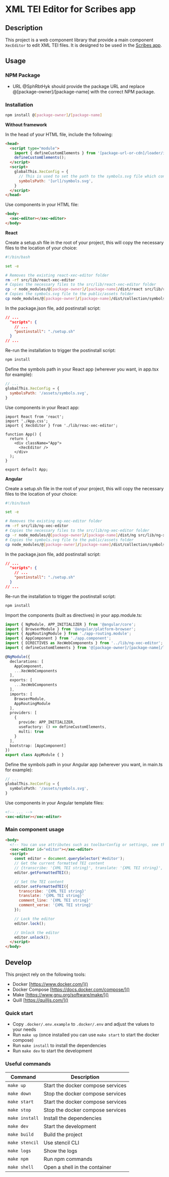 # XML TEI Editor for Scribes app

## Description

This project is a web component library that provide a main component `XecEditor` to edit XML TEI files. It is designed to be used in the [Scribes app](https://github.com/scribes-app).

## Usage

### NPM Package

- URL @SphRbtHyk should provide the package URL and replace @[package-owner]/[package-name] with the correct NPM package.

### Installation

```bash
npm install @[package-owner]/[package-name]
```

**Without framework**

In the head of your HTML file, include the following:

```html
<head>
  <script type="module">
    import { defineCustomElements } from '[package-url-or-cdn]/loader/index.es2017.mjs';
    defineCustomElements();
  </script>
  <script>
    globalThis.XecConfig = {
      // This is used to set the path to the symbols.svg file which contains the icons used in the editor.
      symbolsPath: '[url]/symbols.svg',
    }
  </script>
</head>
```

Use components in your HTML file:

```html
<body>
  <xec-editor></xec-editor>
</body>
```

**React**

Create a setup.sh file in the root of your project, this will copy the necessary files to the location of your choice:

```bash
#!/bin/bash

set -e

# Removes the existing react-xec-editor folder
rm -rf src/lib/react-xec-editor
# Copies the necessary files to the src/lib/react-xec-editor folder
cp -r node_modules/@[package-owner]/[package-name]/dist/react src/lib/react-xec-editor
# Copies the symbols.svg file to the public/assets folder
cp node_modules/@[package-owner]/[package-name]/dist/collection/symbols.svg public/assets/symbols.svg
```

In the package.json file, add postinstall script:

```json
// ...
  "scripts": {
    // ...
    "postinstall": "./setup.sh"
  }
// ...
```

Re-run the installation to trigger the postinstall script:

```bash
npm install
```

Define the symbols path in your React app (wherever you want, in app.tsx for example):

```js
// ...
globalThis.XecConfig = {
  symbolsPath: '/assets/symbols.svg',
}
```

Use components in your React app:

```tsx
import React from 'react';
import './App.css';
import { XecEditor } from './lib/reac-xec-editor';

function App() {
  return (
    <div className="App">
      <XecEditor />
    </div>
  );
}

export default App;
```

**Angular**

Create a setup.sh file in the root of your project, this will copy the necessary files to the location of your choice:

```bash
#!/bin/bash

set -e

# Removes the existing ng-xec-editor folder
rm -rf src/lib/ng-xec-editor
# Copies the necessary files to the src/lib/ng-xec-editor folder
cp -r node_modules/@[package-owner]/[package-name]/dist/ng src/lib/ng-xec-editor
# Copies the symbols.svg file to the public/assets folder
cp node_modules/@[package-owner]/[package-name]/dist/collection/symbols.svg public/assets/symbols.svg
```

In the package.json file, add postinstall script:

```json
// ...
  "scripts": {
    // ...
    "postinstall": "./setup.sh"
  }
// ...
```

Re-run the installation to trigger the postinstall script:

```bash
npm install
```

Import the components (built as directives) in your app.module.ts:

```ts
import { NgModule, APP_INITIALIZER } from '@angular/core';
import { BrowserModule } from '@angular/platform-browser';
import { AppRoutingModule } from './app-routing.module';
import { AppComponent } from './app.component';
import { DIRECTIVES as XecWebComponents } from '../lib/ng-xec-editor';
import { defineCustomElements } from '@[package-owner]/[package-name]/loader';

@NgModule({
  declarations: [
    AppComponent,
    ...XecWebComponents
  ],
  exports: [
    ...XecWebComponents
  ],
  imports: [
    BrowserModule,
    AppRoutingModule
  ],
  providers: [
    {
      provide: APP_INITIALIZER,
      useFactory: () => defineCustomElements,
      multi: true
    }
  ],
  bootstrap: [AppComponent]
})
export class AppModule { }
```

Define the symbols path in your Angular app (wherever you want, in main.ts for example):

```ts
// ...
globalThis.XecConfig = {
  symbolsPath: '/assets/symbols.svg',
}
```

Use components in your Angular template files:

```html
<!-- ... -->
<xec-editor></xec-editor>
```

### Main component usage

```html
<body>
  <!-- You can use attributes such as toolbarConfig or settings, see the appropriate readme for more information -->
  <xec-editor id="editor"></xec-editor>
  <script>
    const editor = document.querySelector('#editor');
    // Get the current formatted TEI content
    // {transcribe: '{XML TEI string}', translate: '{XML TEI string}', comment_line: '{XML TEI string}', comment_verse: '{XML TEI string}'}
    editor.getFormattedTEI();

    // Set the TEI content
    editor.setFormattedTEI({
      transcribe: '{XML TEI string}'
      translate: '{XML TEI string}'
      comment_line: '{XML TEI string}'
      comment_verse: '{XML TEI string}'
    });

    // Lock the editor
    editor.lock();

    // Unlock the editor
    editor.unlock();
  </script>
</body>
```

## Develop

This project rely on the following tools:

- Docker [https://www.docker.com/]()
- Docker Compose [https://docs.docker.com/compose/]()
- Make [https://www.gnu.org/software/make/]()
- Quill [https://quilljs.com/]()

### Quick start

- Copy `.docker/.env.example` to `.docker/.env` and adjust the values to your needs
- Run `make up` (once installed you can use `make start` to start the docker compose)
- Run `make install` to install the dependencies
- Run `make dev` to start the development

### Useful commands

| Command | Description |
| --- | --- |
| `make up` | Start the docker compose services |
| `make down` | Stop the docker compose services |
| `make start` | Start the docker compose services |
| `make stop` | Stop the docker compose services |
| `make install` | Install the dependencies |
| `make dev` | Start the development |
| `make build` | Build the project |
| `make stencil` | Use stencil CLI |
| `make logs` | Show the logs |
| `make npm` | Run npm commands |
| `make shell` | Open a shell in the container |
